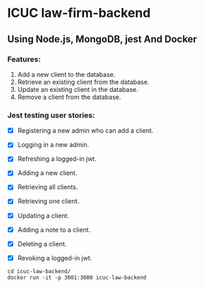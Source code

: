 # 

ICUC law-firm-backend
====================

## Using Node.js, MongoDB, jest And Docker

### Features:
1) Add a new client to the database.
2) Retrieve an existing client from the database.
3) Update an existing client in the database.
4) Remove a client from the database.

### Jest testing user stories:
- [x] Registering a new admin who can add a client.
- [x] Logging in a new admin.
- [x] Refreshing a logged-in jwt.
- [x] Adding a new client.
- [x] Retrieving all clients.
- [x] Retrieving one client.
- [x] Updating a client.
- [x] Adding a note to a client.
- [x] Deleting a client.
- [x] Revoking a logged-in jwt.


```
cd icuc-law-backend/
docker run -it -p 3001:3000 icuc-law-backend  
```
